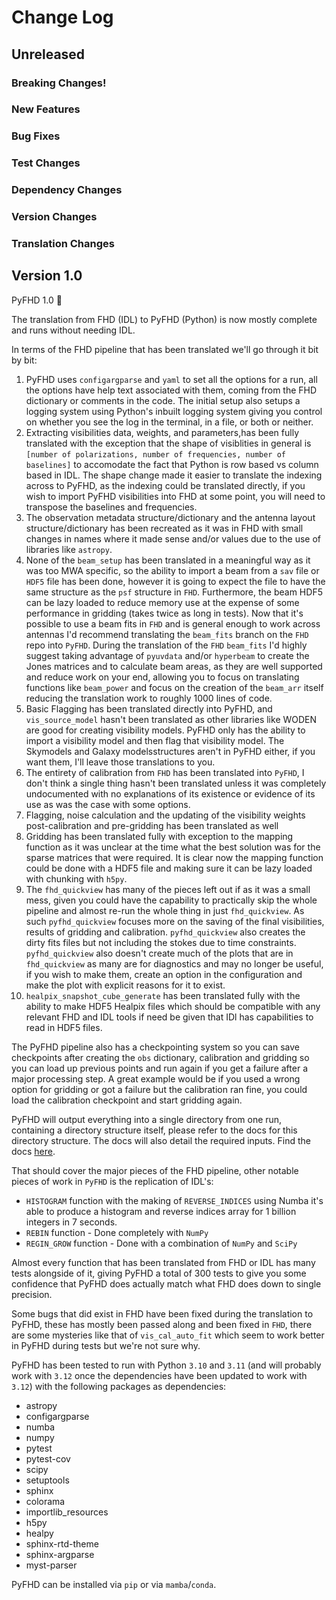 # Change Log

## Unreleased

### Breaking Changes!

### New Features

### Bug Fixes

### Test Changes

### Dependency Changes

### Version Changes

### Translation Changes

## Version 1.0

PyFHD 1.0 🎉

The translation from FHD (IDL) to PyFHD (Python) is now mostly complete and runs without needing IDL.

In terms of the FHD pipeline that has been translated we'll go through it bit by bit:

1. PyFHD uses `configargparse` and `yaml` to set all the options for a run, all the options have help text associated with them, coming from the FHD dictionary or comments in the code. The initial setup also setups a logging system using Python's inbuilt logging system giving you control on whether you see the log in the terminal, in a file, or both or neither. 
2. Extracting visibilities data, weights, and parameters,has been fully translated with the exception that the shape of visiblities in general is `[number of polarizations, number of frequencies, number of baselines]` to accomodate the fact that Python is row based vs column based in IDL. The shape change made it easier to translate the indexing across to PyFHD, as the indexing could be translated directly, if you wish to import PyFHD visibilities into FHD at some point, you will need to transpose the baselines and frequencies. 
3. The observation metadata structure/dictionary and the antenna layout structure/dictionary has been recreated as it was in FHD with small changes in names where it made sense and/or values due to the use of libraries like `astropy`.
4. None of the `beam_setup` has been translated in a meaningful way as it was too MWA specific, so the ability to import a beam from a `sav` file or `HDF5` file has been done, however it is going to expect the file to have the same structure as the `psf` structure in `FHD`. Furthermore, the beam HDF5 can be lazy loaded to reduce memory use at the expense of some performance in gridding (takes twice as long in tests). Now that it's possible to use a beam fits in `FHD` and is general enough to work across antennas I'd recommend translating the `beam_fits` branch on the `FHD` repo into `PyFHD`. During the translation of the `FHD` `beam_fits` I'd highly suggest taking advantage of `pyuvdata` and/or `hyperbeam` to create the Jones matrices and to calculate beam areas, as they are well supported and reduce work on your end, allowing you to focus on translating functions like `beam_power` and focus on the creation of the `beam_arr` itself reducing the translation work to roughly 1000 lines of code.
5. Basic Flagging has been translated directly into PyFHD, and `vis_source_model` hasn't been translated as other libraries like WODEN are good for creating visibility models. PyFHD only has the ability to import a visibility model and then flag that visibility model. The Skymodels and Galaxy modelsstructures aren't in PyFHD either, if you want them, I'll leave those translations to you.
6. The entirety of calibration from `FHD` has been translated into `PyFHD`, I don't think a single thing hasn't been translated unless it was completely undocumented with no explanations of its existence or evidence of its use as was the case with some options.
7. Flagging, noise calculation and the updating of the visibility weights post-calibration and pre-gridding has been translated as well
8. Gridding has been translated fully with exception to the mapping function as it was unclear at the time what the best solution was for the sparse matrices that were required. It is clear now the mapping function could be done with a HDF5 file and making sure it can be lazy loaded with chunking with `h5py`.
9. The `fhd_quickview` has many of the pieces left out if as it was a small mess, given you could have the capability to practically skip the whole pipeline and almost re-run the whole thing in just `fhd_quickview`. As such `pyfhd_quickview` focuses more on the saving of the final visibilities, results of gridding and calibration. `pyfhd_quickview` also creates the dirty fits files but not including the stokes due to time constraints. `pyfhd_quickview` also doesn't create much of the plots that are in `fhd_quickview` as many are for diagnostics and may no longer be useful, if you wish to make them, create an option in the configuration and make the plot with explicit reasons for it to exist.
10. `healpix_snapshot_cube_generate` has been translated fully with the ability to make HDF5 Healpix files which should be compatible with any relevant FHD and IDL tools if need be given that IDl has capabilities to read in HDF5 files.

The PyFHD pipeline also has a checkpointing system so you can save checkpoints after creating the `obs` dictionary, calibration and gridding so you can load up previous points and run again if you get a failure after a major processing step. A great example would be if you used a wrong option for gridding or got a failure but the calibration ran fine, you could load the calibration checkpoint and start gridding again.

PyFHD will output everything into a single directory from one run, containing a directory structure itself, please refer to the docs for this directory structure. The docs will also detail the required inputs. Find the docs [here](https://pyfhd.readthedocs.io/en/latest/).

That should cover the major pieces of the FHD pipeline, other notable pieces of work in `PyFHD` is the replication of IDL's:
* `HISTOGRAM` function with the making of `REVERSE_INDICES` using Numba it's able to produce a histogram and reverse indices array for 1 billion integers in 7 seconds.
* `REBIN` function - Done completely with `NumPy`
* `REGIN_GROW` function - Done with a combination of `NumPy` and `SciPy`

Almost every function that has been translated from FHD or IDL has many tests alongside of it, giving PyFHD a total of 300 tests to give you some confidence that PyFHD does actually match what FHD does down to single precision.

Some bugs that did exist in FHD have been fixed during the translation to PyFHD, these has mostly been passed along and been fixed in `FHD`, there are some mysteries like that of `vis_cal_auto_fit` which seem to work better in PyFHD during tests but we're not sure why.

PyFHD has been tested to run with Python `3.10` and `3.11` (and will probably work with `3.12` once the dependencies have been updated to work with `3.12`) with the following packages as dependencies:
- astropy
- configargparse
- numba
- numpy
- pytest
- pytest-cov
- scipy
- setuptools
- sphinx
- colorama
- importlib_resources
- h5py
- healpy
- sphinx-rtd-theme
- sphinx-argparse
- myst-parser

PyFHD can be installed via `pip` or via `mamba`/`conda`.